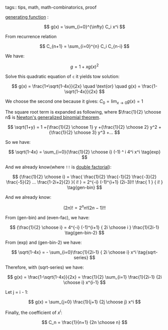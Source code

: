 tags:: tips, math, math-combinatorics, proof

[generating function](https://en.wikipedia.org/wiki/Generating_function) :

$$
g(x) = \sum_{i=0}^{\infty} C_i x^i
$$

From recurrence relation

$$
C_{n+1} = \sum_{i=0}^{n} C_i C_{n-i}
$$

We have:

$$
g = 1 + x {g(x)}^2
$$


Solve this quadratic equation of `c` it yields tow solution:

$$
g(x) = \frac{1+\sqrt{1-4x}}{2x}
\quad
\text{or}
\quad
g(x) = \frac{1-\sqrt{1-4x}}{2x}
$$

We choose the second one because it gives: $C_0 = \lim_{x \to 0} g(x) = 1$

The square root term is expanded as following, where $\frac{1}{2} \choose n$ is [Newton's generalized binomial theorem](https://en.wikipedia.org/wiki/Binomial_theorem#Newton's_generalized_binomial_theorem).

$$
\sqrt{1+y} = 1
+{\frac{1}{2} \choose 1} y
+{\frac{1}{2} \choose 2} y^2
+{\frac{1}{2} \choose 3} y^3
+...
$$


So we have:

$$
\sqrt{1-4x} = \sum_{i=0}{\frac{1}{2} \choose i} (-1) ^ i 4^i x^i \tag{exp}
$$

And we already know(where `!!` is [double factorial](https://en.wikipedia.org/wiki/Double_factorial)):

$$
{\frac{1}{2} \choose i} =
\frac{
\frac{1}{2}
\frac{-1}{2}
\frac{-3}{2}
\frac{-5}{2}
...
\frac{1-2i+2}{2} }{ i! }
= 2^{-i}
(-1)^{i+1}
(2i-3)!!
\frac{ 1 } { i! }
\tag{gen-bin}
$$

And we already know:

$$
(2n)! = 2^n n! (2n-1)!!
\tag{even-fac}
$$

From (gen-bin) and (even-fac), we have:

$$
{\frac{1}{2} \choose i} = 4^{-i} (-1)^{i+1} { 2i \choose i } \frac{1}{2i-1}
\tag{gen-bin-2}
$$

From (exp) and (gen-bin-2) we have:

$$
\sqrt{1-4x}
= - \sum_{i=0}\frac{1}{2i-1} { 2i \choose i} x^i
\tag{sqrt-series}
$$


Therefore, with (sqrt-series) we have:


$$
g(x) = \frac{1-\sqrt{1-4x}}{2x} = \frac{1}{2} \sum_{i=1} \frac{1}{2i-1} {2i \choose i} x^{i-1}
$$

Let j = i - 1:

$$
g(x) = \sum_{j=0} \frac{1}{j+1} {2j \choose j} x^i
$$

Finally, the coefficient of $x^i$:

$$
C_n = \frac{1}{n+1} {2n \choose n}
$$
